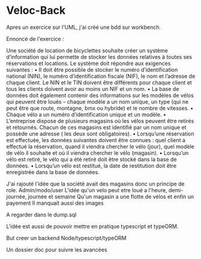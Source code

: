 # Veloc-Back

Apres un exercice sur l'UML, j'ai créé une bdd sur workbench.


Ennoncé de l'exercice : 

Une société de location de bicyclettes souhaite créer un système d’information qui lui permette de stocker les données relatives à toutes ses réservations et locations. Le système doit répondre aux exigences suivantes :
•	Il doit être possible de stocker le numéro d’identification national (NIN), le numéro d’identification fiscale (NIF), le nom et l’adresse de chaque client. Le NIN et le TIN doivent être différents pour chaque client et tous les clients doivent avoir au moins un NIF et un nom.
•	La base de données doit également contenir des informations sur les modèles de vélos qui peuvent être loués – chaque modèle a un nom unique, un type (qui ne peut être que route, montagne, bmx ou hybride) et le nombre de vitesses.
•	Chaque vélo a un numéro d’identification unique et un modèle.
•	L’entreprise dispose de plusieurs magasins où les vélos peuvent être retirés et retournés. Chacun de ces magasins est identifié par un nom unique et possède une adresse ( les deux sont obligatoires).
•	Lorsqu’une réservation est effectuée, les données suivantes doivent être connues : quel client a effectué la réservation, quand il viendra chercher le vélo (jour), quel modèle de vélo il souhaite et où il viendra chercher le vélo (magasin).
•	Lorsqu’un vélo est retiré, le vélo qui a été retiré doit être stocké dans la base de données.
•	Lorsqu’un vélo est restitué, la date de restitution doit être enregistrée dans la base de données.

J'ai rajouté l'idée que la société avait des magasins donc un principe de role. Admin/modo/user
L'idée qu'un velo peut etre loué a l'heure, demi-journée, journée et semaine
Qu'un magasin a une flotte de vélos et enfin un payement
Il manquait aussi des images 

 A regarder dans le dump.sql

L'idée est aussi de pouvoir mettre en pratique typescript et typeORM.
 
But creer un backend Node/typescript/typeORM

Un dossier doc pour suivre les avancées

